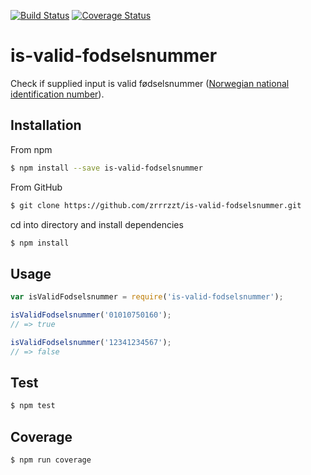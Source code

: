 [![Build Status](https://travis-ci.org/zrrrzzt/is-valid-fodselsnummer.svg?branch=master)](https://travis-ci.org/zrrrzzt/is-valid-fodselsnummer)
[![Coverage Status](https://coveralls.io/repos/zrrrzzt/is-valid-fodselsnummer/badge.svg?branch=master&service=github)](https://coveralls.io/github/zrrrzzt/is-valid-fodselsnummer?branch=master)
# is-valid-fodselsnummer

Check if supplied input is valid fødselsnummer ([Norwegian national identification number](https://en.wikipedia.org/wiki/National_identification_number#Norway)).

## Installation

From npm

```sh
$ npm install --save is-valid-fodselsnummer
```

From GitHub

```sh
$ git clone https://github.com/zrrrzzt/is-valid-fodselsnummer.git
```

cd into directory and install dependencies

```sh
$ npm install
```

## Usage

```javascript
var isValidFodselsnummer = require('is-valid-fodselsnummer');

isValidFodselsnummer('01010750160');
// => true

isValidFodselsnummer('12341234567');
// => false

```

## Test

```sh
$ npm test
```

## Coverage

```sh
$ npm run coverage
```